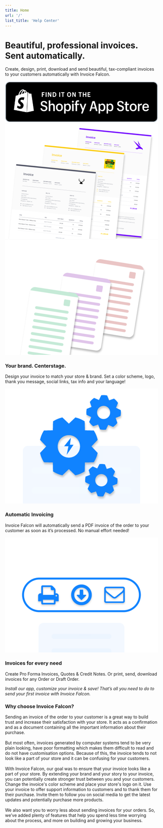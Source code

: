 ```yaml
---
title: Home
url: '/'
list_title: 'Help Center'
---
```


<div class="home-wrapper">
  <div class="home-wrapper-header">
    <h1 class="page-heading">Beautiful, professional invoices.<br/>Sent automatically.</h1>
    <p>Create, design, print, download and send beautiful, tax-compliant invoices to your customers automatically with Invoice Falcon.</p>
    <div class="store-badge-container">
      <a href="https://apps.shopify.com/invoice-falcon" class="store-badge-link">
        <img src="/assets/img/StoreBadge.png" class="store-badge-image" />
      </a>
    </div>
  </div>
  <div>
    <img src="/assets/img/Banner.png" class="banner-image" alt="Invoice Falcon banner with invoice samples" />
  </div>
</div>
<div class="features-container">
  <div class="feature">
    <img src="/assets/img/KB1.png" class="feature-image" />
    <h3 class="feature-title">Your brand. Centerstage.</h3>
    <p class="feature-description">Design your invoice to match your store & brand. Set a color scheme, logo, thank you message, social links, tax info and your language!</p>
  </div>
  <div class="feature">
    <img src="/assets/img/KB2.png" class="feature-image" />
    <h3 class="feature-title">Automatic Invoicing</h3>
    <p class="feature-description">Invoice Falcon will automatically send a PDF invoice of the order to your customer as soon as it’s processed. No manual effort needed!</p>
  </div>
  <div class="feature">
    <img src="/assets/img/KB3.png" class="feature-image" />
    <h3 class="feature-title">Invoices for every need</h3>
    <p class="feature-description">Create Pro Forma Invoices, Quotes & Credit Notes. Or print, send, download invoices for any Order or Draft Order.</p>
  </div>
</div>
<div class="testimonial">
  <i>Install our app, customize your invoice & save! That’s all you need to do to send your first invoice with Invoice Falcon.</i>
</div>
<div class="content">
  <h3 class="content-title">Why choose Invoice Falcon?</h3>
  <p>Sending an invoice of the order to your customer is a great way to build trust and increase their satisfaction with your store. It acts as a confirmation and as a document containing all the important information about their purchase.<br/><br/>But most often, invoices generated by computer systems tend to be very plain looking, have poor formatting which makes them difficult to read and do not have customisation options. Because of this, the invoice tends to not look like a part of your store and it can be confusing for your customers.<br/><br/>With Invoice Falcon, our goal was to ensure that your invoice looks like a part of your store. By extending your brand and your story to your invoice, you can potentially create stronger trust between you and your customers. Change the invoice's color scheme and place your store's logo on it. Use your invoice to offer support information to customers and to thank them for their purchase. Invite them to follow you on social media to get the latest updates and potentially purchase more products.<br/><br/>We also want you to worry less about sending invoices for your orders. So, we’ve added plenty of features that help you spend less time worrying about the process, and more on building and growing your business.</p>
</div>
